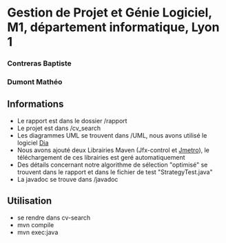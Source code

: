 # Gestion de Projet et Génie Logiciel, M1, département informatique, Lyon 1

### Contreras Baptiste
### Dumont Mathéo 

## Informations

* Le rapport est dans le dossier /rapport
* Le projet est dans /cv_search
* Les diagrammes UML se trouvent dans /UML, nous avons utilisé le logiciel <a href="http://dia-installer.de/shapes/UML/index.html.fr">Dia</a>
* Nous avons ajouté deux Librairies Maven (Jfx-control et <a href="https://pixelduke.com/java-javafx-theme-jmetro/">Jmetro</a>), le téléchargement de ces librairies est geré automatiquement
* Des détails concernant notre algorithme de sélection "optimisé" se trouvent dans le rapport et dans le fichier de test "StrategyTest.java"
* La javadoc se trouve dans /javadoc
## Utilisation
- se rendre dans cv-search
- mvn compile
- mvn exec:java
